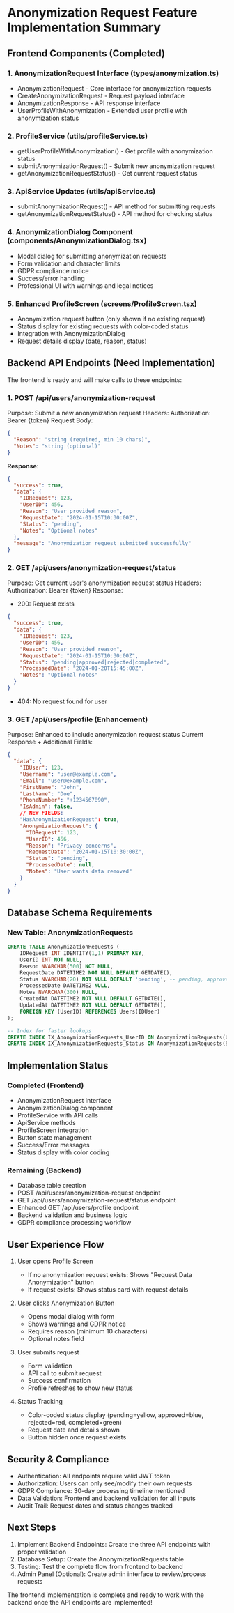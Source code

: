 # Anonymization Request Feature Implementation Summary

## Frontend Components (Completed)

### 1. AnonymizationRequest Interface (types/anonymization.ts)
- AnonymizationRequest - Core interface for anonymization requests
- CreateAnonymizationRequest - Request payload interface
- AnonymizationResponse - API response interface  
- UserProfileWithAnonymization - Extended user profile with anonymization status

### 2. ProfileService (utils/profileService.ts)
- getUserProfileWithAnonymization() - Get profile with anonymization status
- submitAnonymizationRequest() - Submit new anonymization request
- getAnonymizationRequestStatus() - Get current request status

### 3. ApiService Updates (utils/apiService.ts)
- submitAnonymizationRequest() - API method for submitting requests
- getAnonymizationRequestStatus() - API method for checking status

### 4. AnonymizationDialog Component (components/AnonymizationDialog.tsx)
- Modal dialog for submitting anonymization requests
- Form validation and character limits
- GDPR compliance notice
- Success/error handling
- Professional UI with warnings and legal notices

### 5. Enhanced ProfileScreen (screens/ProfileScreen.tsx)
- Anonymization request button (only shown if no existing request)
- Status display for existing requests with color-coded status
- Integration with AnonymizationDialog
- Request details display (date, reason, status)

## Backend API Endpoints (Need Implementation)

The frontend is ready and will make calls to these endpoints:

### 1. POST /api/users/anonymization-request
Purpose: Submit a new anonymization request
Headers: Authorization: Bearer {token}
Request Body:
```json
{
  "Reason": "string (required, min 10 chars)",
  "Notes": "string (optional)"
}
```
**Response**:
```json
{
  "success": true,
  "data": {
    "IDRequest": 123,
    "UserID": 456,
    "Reason": "User provided reason",
    "RequestDate": "2024-01-15T10:30:00Z",
    "Status": "pending",
    "Notes": "Optional notes"
  },
  "message": "Anonymization request submitted successfully"
}
```

### 2. GET /api/users/anonymization-request/status
Purpose: Get current user's anonymization request status
Headers: Authorization: Bearer {token}
Response: 
- 200: Request exists
```json
{
  "success": true,
  "data": {
    "IDRequest": 123,
    "UserID": 456,
    "Reason": "User provided reason",
    "RequestDate": "2024-01-15T10:30:00Z",
    "Status": "pending|approved|rejected|completed",
    "ProcessedDate": "2024-01-20T15:45:00Z",
    "Notes": "Optional notes"
  }
}
```
- 404: No request found for user

### 3. GET /api/users/profile (Enhancement)
Purpose: Enhanced to include anonymization request status
Current Response + Additional Fields:
```json
{
  "data": {
    "IDUser": 123,
    "Username": "user@example.com",
    "Email": "user@example.com",
    "FirstName": "John",
    "LastName": "Doe",
    "PhoneNumber": "+1234567890",
    "IsAdmin": false,
    // NEW FIELDS:
    "HasAnonymizationRequest": true,
    "AnonymizationRequest": {
      "IDRequest": 123,
      "UserID": 456,
      "Reason": "Privacy concerns",
      "RequestDate": "2024-01-15T10:30:00Z",
      "Status": "pending",
      "ProcessedDate": null,
      "Notes": "User wants data removed"
    }
  }
}
```

## Database Schema Requirements

### New Table: AnonymizationRequests
```sql
CREATE TABLE AnonymizationRequests (
    IDRequest INT IDENTITY(1,1) PRIMARY KEY,
    UserID INT NOT NULL,
    Reason NVARCHAR(500) NOT NULL,
    RequestDate DATETIME2 NOT NULL DEFAULT GETDATE(),
    Status NVARCHAR(20) NOT NULL DEFAULT 'pending', -- pending, approved, rejected, completed
    ProcessedDate DATETIME2 NULL,
    Notes NVARCHAR(300) NULL,
    CreatedAt DATETIME2 NOT NULL DEFAULT GETDATE(),
    UpdatedAt DATETIME2 NOT NULL DEFAULT GETDATE(),
    FOREIGN KEY (UserID) REFERENCES Users(IDUser)
);

-- Index for faster lookups
CREATE INDEX IX_AnonymizationRequests_UserID ON AnonymizationRequests(UserID);
CREATE INDEX IX_AnonymizationRequests_Status ON AnonymizationRequests(Status);
```

## Implementation Status

### Completed (Frontend)
- AnonymizationRequest interface
- AnonymizationDialog component  
- ProfileService with API calls
- ApiService methods
- ProfileScreen integration
- Button state management
- Success/Error messages
- Status display with color coding

### Remaining (Backend)
- Database table creation
- POST /api/users/anonymization-request endpoint
- GET /api/users/anonymization-request/status endpoint  
- Enhanced GET /api/users/profile endpoint
- Backend validation and business logic
- GDPR compliance processing workflow

## User Experience Flow

1. User opens Profile Screen
   - If no anonymization request exists: Shows "Request Data Anonymization" button
   - If request exists: Shows status card with request details

2. User clicks Anonymization Button
   - Opens modal dialog with form
   - Shows warnings and GDPR notice
   - Requires reason (minimum 10 characters)
   - Optional notes field

3. User submits request
   - Form validation
   - API call to submit request
   - Success confirmation
   - Profile refreshes to show new status

4. Status Tracking
   - Color-coded status display (pending=yellow, approved=blue, rejected=red, completed=green)
   - Request date and details shown
   - Button hidden once request exists

## Security & Compliance

- Authentication: All endpoints require valid JWT token
- Authorization: Users can only see/modify their own requests
- GDPR Compliance: 30-day processing timeline mentioned
- Data Validation: Frontend and backend validation for all inputs
- Audit Trail: Request dates and status changes tracked

## Next Steps

1. Implement Backend Endpoints: Create the three API endpoints with proper validation
2. Database Setup: Create the AnonymizationRequests table
3. Testing: Test the complete flow from frontend to backend
4. Admin Panel (Optional): Create admin interface to review/process requests

The frontend implementation is complete and ready to work with the backend once the API endpoints are implemented! 